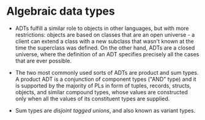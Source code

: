 # Algebraic data types

* ADTs fulfill a similar role to objects in other languages, but with more restrictions: objects are based on classes that are an open universe - a client can extend a class with a new subclass that wasn't known at the time the superclass was defined. On the other hand, ADTs are a closed universe, where the definition of an ADT specifies precisely all the cases that are ever possible.

* The two most commonly used sorts of ADTs are product and sum types. A product ADT is a conjunction of component types ("AND" type) and it is supported by the majority of PLs in form of tuples, records, structs, objects, and similar compound types, whose values are constructed only when all the values of its constituent types are supplied.

* Sum types are *disjoint tagged unions*, and also known as variant types.
